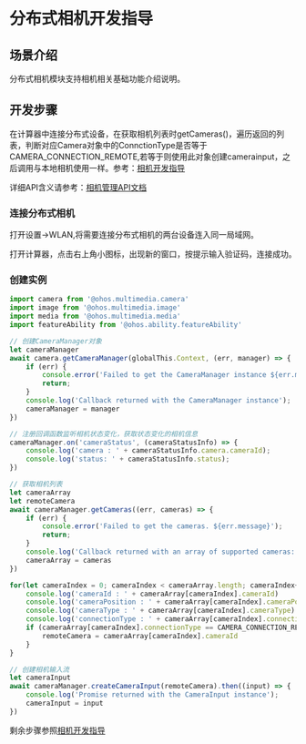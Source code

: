 # 分布式相机开发指导

## 场景介绍

分布式相机模块支持相机相关基础功能介绍说明。

## 开发步骤
在计算器中连接分布式设备，在获取相机列表时getCameras()，遍历返回的列表，判断对应Camera对象中的ConnctionType是否等于CAMERA_CONNECTION_REMOTE,若等于则使用此对象创建camerainput，之后调用与本地相机使用一样。参考：[相机开发指导](./camera.md)

详细API含义请参考：[相机管理API文档](../reference/apis/js-apis-camera.md)

### 连接分布式相机

打开设置->WLAN,将需要连接分布式相机的两台设备连入同一局域网。

打开计算器，点击右上角小图标，出现新的窗口，按提示输入验证码，连接成功。

### 创建实例

```js
import camera from '@ohos.multimedia.camera'
import image from '@ohos.multimedia.image'
import media from '@ohos.multimedia.media'
import featureAbility from '@ohos.ability.featureAbility'

// 创建CameraManager对象
let cameraManager
await camera.getCameraManager(globalThis.Context, (err, manager) => {
    if (err) {
        console.error('Failed to get the CameraManager instance ${err.message}');
        return;
    }
    console.log('Callback returned with the CameraManager instance');
    cameraManager = manager
})

// 注册回调函数监听相机状态变化，获取状态变化的相机信息
cameraManager.on('cameraStatus', (cameraStatusInfo) => {
    console.log('camera : ' + cameraStatusInfo.camera.cameraId);
    console.log('status: ' + cameraStatusInfo.status);
})

// 获取相机列表
let cameraArray
let remoteCamera
await cameraManager.getCameras((err, cameras) => {
    if (err) {
        console.error('Failed to get the cameras. ${err.message}');
        return;
    }
    console.log('Callback returned with an array of supported cameras: ' + cameras.length);
    cameraArray = cameras
})

for(let cameraIndex = 0; cameraIndex < cameraArray.length; cameraIndex++) {
    console.log('cameraId : ' + cameraArray[cameraIndex].cameraId)                          // 获取相机ID
    console.log('cameraPosition : ' + cameraArray[cameraIndex].cameraPosition)              // 获取相机位置
    console.log('cameraType : ' + cameraArray[cameraIndex].cameraType)                      // 获取相机类型
    console.log('connectionType : ' + cameraArray[cameraIndex].connectionType)              // 获取相机连接类型
    if (cameraArray[cameraIndex].connectionType == CAMERA_CONNECTION_REMOTE) {
        remoteCamera = cameraArray[cameraIndex].cameraId
    }
}

// 创建相机输入流
let cameraInput
await cameraManager.createCameraInput(remoteCamera).then((input) => {
    console.log('Promise returned with the CameraInput instance');
    cameraInput = input
})
```
剩余步骤参照[相机开发指导](./camera.md)